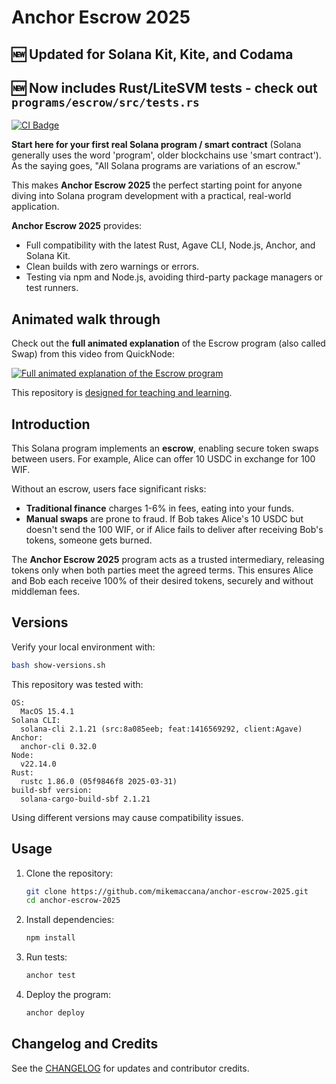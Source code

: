 # Anchor Escrow 2025

## 🆕 Updated for Solana Kit, Kite, and Codama

## 🆕 Now includes Rust/LiteSVM tests - check out `programs/escrow/src/tests.rs`

[![CI Badge](https://github.com/mikemaccana/anchor-escrow-2025/actions/workflows/tests.yaml/badge.svg)](https://github.com/mikemaccana/anchor-escrow-2025/actions)

**Start here for your first real Solana program / smart contract** (Solana generally uses the word 'program', older blockchains use 'smart contract'). As the saying goes, "All Solana programs are variations of an escrow."

This makes **Anchor Escrow 2025** the perfect starting point for anyone diving into Solana program development with a practical, real-world application.

**Anchor Escrow 2025** provides:

- Full compatibility with the latest Rust, Agave CLI, Node.js, Anchor, and Solana Kit.
- Clean builds with zero warnings or errors.
- Testing via npm and Node.js, avoiding third-party package managers or test runners.

## Animated walk through

Check out the **full animated explanation** of the Escrow program (also called Swap) from this video from QuickNode:

[![Full animated explanation of the Escrow program](https://img.youtube.com/vi/B5eBWWQfQuM/maxresdefault.jpg)](https://www.youtube.com/watch?v=B5eBWWQfQuM)

This repository is [designed for teaching and learning](CHANGELOG.md).

## Introduction

This Solana program implements an **escrow**, enabling secure token swaps between users. For example, Alice can offer 10 USDC in exchange for 100 WIF.

Without an escrow, users face significant risks:

- **Traditional finance** charges 1-6% in fees, eating into your funds.
- **Manual swaps** are prone to fraud. If Bob takes Alice's 10 USDC but doesn't send the 100 WIF, or if Alice fails to deliver after receiving Bob's tokens, someone gets burned.

The **Anchor Escrow 2025** program acts as a trusted intermediary, releasing tokens only when both parties meet the agreed terms. This ensures Alice and Bob each receive 100% of their desired tokens, securely and without middleman fees.

## Versions

Verify your local environment with:

```bash
bash show-versions.sh
```

This repository was tested with:

```
OS:
  MacOS 15.4.1
Solana CLI:
  solana-cli 2.1.21 (src:8a085eeb; feat:1416569292, client:Agave)
Anchor:
  anchor-cli 0.32.0
Node:
  v22.14.0
Rust:
  rustc 1.86.0 (05f9846f8 2025-03-31)
build-sbf version:
  solana-cargo-build-sbf 2.1.21
```

Using different versions may cause compatibility issues.

## Usage

1. Clone the repository:

   ```bash
   git clone https://github.com/mikemaccana/anchor-escrow-2025.git
   cd anchor-escrow-2025
   ```

2. Install dependencies:

   ```bash
   npm install
   ```

3. Run tests:

   ```bash
   anchor test
   ```

4. Deploy the program:
   ```bash
   anchor deploy
   ```

## Changelog and Credits

See the [CHANGELOG](CHANGELOG.md) for updates and contributor credits.
